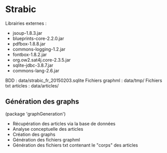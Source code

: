 # Strabic

Librairies externes :
- jsoup-1.8.3.jar
- blueprints-core-2.2.0.jar
- pdfbox-1.8.8.jar
- commons-logging-1.2.jar
- fontbox-1.8.2.jar
- org.ow2.sat4j.core-2.3.5.jar
- sqlite-jdbc-3.8.7.jar
- commons-lang-2.6.jar


BDD : data/strabic_fr_20150203.sqlite
Fichiers graphml : data/tmp/
Fichiers txt articles : data/articles/

## Génération des graphs
(package 'graphGeneration')

- Récupération des articles via la base de données
- Analyse conceptuelle des articles
- Création des graphs
- Génération des fichiers graphml
- Génération des fichiers txt contenant le "corps" des articles



